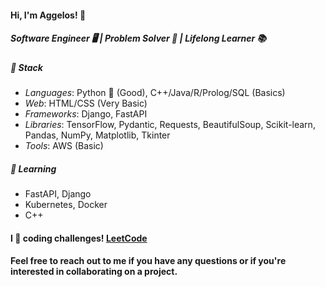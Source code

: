 <h4>Hi, I'm Aggelos! 👋</h4>

<h5>Software Engineer 🖥️ | Problem Solver 🧩 | Lifelong Learner 📚</h5>

<h5>🔧 Stack</h5>

* *Languages*: Python 🐍 (Good), C++/Java/R/Prolog/SQL (Basics)
* *Web*: HTML/CSS (Very Basic)
* *Frameworks*: Django, FastAPI
* *Libraries*: TensorFlow, Pydantic, Requests, BeautifulSoup, Scikit-learn, Pandas, NumPy, Matplotlib, Tkinter
* *Tools*: AWS (Basic)

<h5>🌱 Learning</h5>

- FastAPI, Django
- Kubernetes, Docker
- C++


<h4>I 💙 coding challenges! <a href="https://leetcode.com/papaggalos/">LeetCode</a></h4>

<h4>Feel free to reach out to me if you have any questions or if you're interested in collaborating on a project.</h4>
